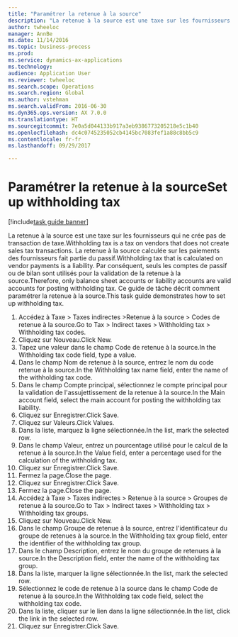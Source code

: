 ```yaml
--- 
title: "Paramétrer la retenue à la source"
description: "La retenue à la source est une taxe sur les fournisseurs qui ne crée pas de transaction de taxe."
author: twheeloc
manager: AnnBe
ms.date: 11/14/2016
ms.topic: business-process
ms.prod: 
ms.service: dynamics-ax-applications
ms.technology: 
audience: Application User
ms.reviewer: twheeloc
ms.search.scope: Operations
ms.search.region: Global
ms.author: vstehman
ms.search.validFrom: 2016-06-30
ms.dyn365.ops.version: AX 7.0.0
ms.translationtype: HT
ms.sourcegitcommit: 7e0a5d044133b917a3eb9386773205218e5c1b40
ms.openlocfilehash: dc4c0745235052cb4145bc7083fef1a88c8bb5c9
ms.contentlocale: fr-fr
ms.lasthandoff: 09/29/2017

---
```

# <a name="set-up-withholding-tax"></a><span data-ttu-id="45899-103">Paramétrer la retenue à la source</span><span class="sxs-lookup"><span data-stu-id="45899-103">Set up withholding tax</span></span>

[!include[task guide banner](../../includes/task-guide-banner.md)]

<span data-ttu-id="45899-104">La retenue à la source est une taxe sur les fournisseurs qui ne crée pas de transaction de taxe.</span><span class="sxs-lookup"><span data-stu-id="45899-104">Withholding tax is a tax on vendors that does not create sales tax transactions.</span></span> <span data-ttu-id="45899-105">La retenue à la source calculée sur les paiements des fournisseurs fait partie du passif.</span><span class="sxs-lookup"><span data-stu-id="45899-105">Withholding tax that is calculated on vendor payments is a liability.</span></span> <span data-ttu-id="45899-106">Par conséquent, seuls les comptes de passif ou de bilan sont utilisés pour la validation de la retenue à la source.</span><span class="sxs-lookup"><span data-stu-id="45899-106">Therefore, only balance sheet accounts or liability accounts are valid accounts for posting withholding tax.</span></span> <span data-ttu-id="45899-107">Ce guide de tâche décrit comment paramétrer la retenue à la source.</span><span class="sxs-lookup"><span data-stu-id="45899-107">This task guide demonstrates how to set up withholding tax.</span></span>

1. <span data-ttu-id="45899-108">Accédez à Taxe > Taxes indirectes >Retenue à la source > Codes de retenue à la source.</span><span class="sxs-lookup"><span data-stu-id="45899-108">Go to Tax > Indirect taxes > Withholding tax > Withholding tax codes.</span></span>
2. <span data-ttu-id="45899-109">Cliquez sur Nouveau.</span><span class="sxs-lookup"><span data-stu-id="45899-109">Click New.</span></span>
3. <span data-ttu-id="45899-110">Tapez une valeur dans le champ Code de retenue à la source.</span><span class="sxs-lookup"><span data-stu-id="45899-110">In the Withholding tax code field, type a value.</span></span>
4. <span data-ttu-id="45899-111">Dans le champ Nom de retenue à la source, entrez le nom du code retenue à la source.</span><span class="sxs-lookup"><span data-stu-id="45899-111">In the Withholding tax name field, enter the name of the withholding tax code.</span></span>
5. <span data-ttu-id="45899-112">Dans le champ Compte principal, sélectionnez le compte principal pour la validation de l'assujettissement de la retenue à la source.</span><span class="sxs-lookup"><span data-stu-id="45899-112">In the Main account field, select the main account for posting the withholding tax liability.</span></span>
6. <span data-ttu-id="45899-113">Cliquez sur Enregistrer.</span><span class="sxs-lookup"><span data-stu-id="45899-113">Click Save.</span></span>
7. <span data-ttu-id="45899-114">Cliquez sur Valeurs.</span><span class="sxs-lookup"><span data-stu-id="45899-114">Click Values.</span></span>
8. <span data-ttu-id="45899-115">Dans la liste, marquez la ligne sélectionnée.</span><span class="sxs-lookup"><span data-stu-id="45899-115">In the list, mark the selected row.</span></span>
9. <span data-ttu-id="45899-116">Dans le champ Valeur, entrez un pourcentage utilisé pour le calcul de la retenue à la source.</span><span class="sxs-lookup"><span data-stu-id="45899-116">In the Value field, enter a percentage used for the calculation of the withholding tax.</span></span>
10. <span data-ttu-id="45899-117">Cliquez sur Enregistrer.</span><span class="sxs-lookup"><span data-stu-id="45899-117">Click Save.</span></span>
11. <span data-ttu-id="45899-118">Fermez la page.</span><span class="sxs-lookup"><span data-stu-id="45899-118">Close the page.</span></span>
12. <span data-ttu-id="45899-119">Cliquez sur Enregistrer.</span><span class="sxs-lookup"><span data-stu-id="45899-119">Click Save.</span></span>
13. <span data-ttu-id="45899-120">Fermez la page.</span><span class="sxs-lookup"><span data-stu-id="45899-120">Close the page.</span></span>
14. <span data-ttu-id="45899-121">Accédez à Taxe > Taxes indirectes > Retenue à la source > Groupes de retenue à la source.</span><span class="sxs-lookup"><span data-stu-id="45899-121">Go to Tax > Indirect taxes > Withholding tax > Withholding tax groups.</span></span>
15. <span data-ttu-id="45899-122">Cliquez sur Nouveau.</span><span class="sxs-lookup"><span data-stu-id="45899-122">Click New.</span></span>
16. <span data-ttu-id="45899-123">Dans le champ Groupe de retenue à la source, entrez l'identificateur du groupe de retenues à la source.</span><span class="sxs-lookup"><span data-stu-id="45899-123">In the Withholding tax group field, enter the identifier of the withholding tax group.</span></span>
17. <span data-ttu-id="45899-124">Dans le champ Description, entrez le nom du groupe de retenues à la source.</span><span class="sxs-lookup"><span data-stu-id="45899-124">In the Description field, enter the name of the withholding tax group.</span></span>
18. <span data-ttu-id="45899-125">Dans la liste, marquer la ligne sélectionnée.</span><span class="sxs-lookup"><span data-stu-id="45899-125">In the list, mark the selected row.</span></span>
19. <span data-ttu-id="45899-126">Sélectionnez le code de retenue à la source dans le champ Code de retenue à la source.</span><span class="sxs-lookup"><span data-stu-id="45899-126">In the Withholding tax code field, select the withholding tax code.</span></span>
20. <span data-ttu-id="45899-127">Dans la liste, cliquer sur le lien dans la ligne sélectionnée.</span><span class="sxs-lookup"><span data-stu-id="45899-127">In the list, click the link in the selected row.</span></span>
21. <span data-ttu-id="45899-128">Cliquez sur Enregistrer.</span><span class="sxs-lookup"><span data-stu-id="45899-128">Click Save.</span></span>


